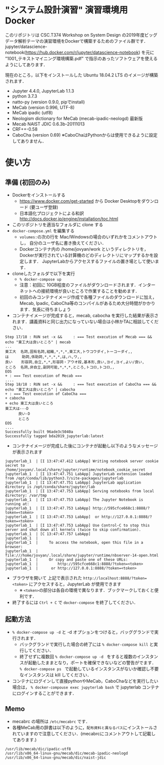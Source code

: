 # "システム設計演習" 演習環境用 Docker 

このリポジトリは CSC.T374 Workshop on System Design の2019年度ビッグデータ解析テーマの演習環境をDockerで構築するためのファイル群です．
jupyter/datascience-notebook(https://hub.docker.com/r/jupyter/datascience-notebook) を元に "1001_テキストマイニング環境構築.pdf" で指示のあったソフトウェアを使えるようにしてあります．

現在のところ，以下をインストールした Ubuntu 18.04.2 LTS のイメージが構築されます．
- Jupyter 4.4.0, JupyterLab 1.1.3 
- python 3.7.3
- natto-py (version 0.9.0, pipでinstall)
- MeCab (version 0.996, UTF-8)
- MeCab ipadic (utf8)
- Neologism dictionary for MeCab (mecab-ipadic-neologd) 最新版
- Mecab NAIST JDIC 0.6.3b-20111013
- CRF++-0.58
- CaboCha (version 0.69) ※CaboChaはPythonからは使用できるように設定してありません．

# 使い方
## 準備 (初回のみ)

- Dockerをインストールする
  - https://www.docker.com/get-started から Docker Desktopをダウンロード (要ユーザ登録)
  - 日本語化プロジェクトによる和訳 http://docs.docker.jp/engine/installation/toc.html
- このリポジトリを適当なフォルダに clone する
- ````docker-compose.yml```` を編集する
  - ````volumes:````の次の行を Mac/Windowsの場合のいずれかをコメントアウトし，
    自分のユーザ名に書き換えてください．
  - Dockerコンテナ内の /home/jovyan/work というディレクトリを，Dockerが実行されている計算機のどのディレクトリにマップするかを設定します．
    JupyterLabからアクセスするファイルの置き場として使います．
- cloneしたフォルダで以下を実行
  - ````% docker-compose up````
  - 注意：初回に 10GB程度のファイルがダウンロードされます．インターネットへの接続環境が良いところで作業することを勧めます．
  - 初回のみコンテナイメージ作成で各種ファイルのダウンロードに加え，Mecab, Ipadic, CaboCha等のコンパイルがあるため大分時間がかかります．気長に待ちましょう
- コンテナイメージが完成すると，mecab, cabocha を実行した結果が表示されます．講義資料と同じ出力になっていない場合は小林かTAに相談してください．
````
Step 17/18 : RUN set -x &&     : === Test execution of Mecab === &&     echo "東工大は良いところ" | mecab
...
東工大  名詞,固有名詞,組織,*,*,*,東工大,トウコウダイ,トーコーダイ,,
は      助詞,係助詞,*,*,*,*,は,ハ,ワ,,
良い    形容詞,自立,*,*,形容詞・アウオ段,基本形,良い,ヨイ,ヨイ,よい/良い,
ところ  名詞,非自立,副詞可能,*,*,*,ところ,トコロ,トコロ,,
EOS
+ : === Test execution of Mecab ===
....
Step 18/18 : RUN set -x &&     : === Test execution of CaboCha === &&     echo "東工大は良いところ" | cabocha
+ : === Test execution of CaboCha ===
+ cabocha
+ echo 東工大は良いところ
東工大は---D
      良い-D
      ところ
EOS
....
Successfully built 96ade3c5040a
Successfully tagged bda2019_jupyterlab:latest
````
- コンテナイメージが完成した後にコンテナが起動し以下のようなメッセージが表示されます
````
jupyterlab_1  | [I 13:47:47.412 LabApp] Writing notebook server cookie secret to /home/jovyan/.local/share/jupyter/runtime/notebook_cookie_secret
jupyterlab_1  | [I 13:47:47.751 LabApp] JupyterLab extension loaded from /opt/conda/lib/python3.7/site-packages/jupyterlab
jupyterlab_1  | [I 13:47:47.751 LabApp] JupyterLab application directory is /opt/conda/share/jupyter/lab
jupyterlab_1  | [I 13:47:47.753 LabApp] Serving notebooks from local directory: /var/tmp
jupyterlab_1  | [I 13:47:47.753 LabApp] The Jupyter Notebook is running at:
jupyterlab_1  | [I 13:47:47.753 LabApp] http://595cfce668c1:8888/?token=<token>
jupyterlab_1  | [I 13:47:47.753 LabApp]  or http://127.0.0.1:8888/?token=<token>
jupyterlab_1  | [I 13:47:47.753 LabApp] Use Control-C to stop this server and shut down all kernels (twice to skip confirmation).
jupyterlab_1  | [C 13:47:47.757 LabApp]
jupyterlab_1  |
jupyterlab_1  |     To access the notebook, open this file in a browser:
jupyterlab_1  |         file:///home/jovyan/.local/share/jupyter/runtime/nbserver-14-open.html
jupyterlab_1  |     Or copy and paste one of these URLs:
jupyterlab_1  |         http://595cfce668c1:8888/?token=<token>
jupyterlab_1  |      or http://127.0.0.1:8888/?token=<token>
````
- ブラウザを開いて 上記で表示された ````http://localhost:8888/?token=<token>```` にアクセスすると，JupyterLab が使用できます
  - ※ ````<token>````の部分は各自の環境で異なります．ブックマークしておくと便利です．
- 終了するには `Ctrl + C` で ````docker-compose```` を終了してください．
 
## 起動方法
- `% docker-compose up -d` と -d オプションをつけると，バッググランドで実行されます．
   - バックグランドで実行した場合の終了には `% docker-compose kill` と実行してください．
   - 終了せずに複数回 ````% docker-compose up -d ```` をすると複数のインスタンスが起動したままとなり，ポートを確保できないなどの警告がでます．
   ````% docker-compose ps ```` で起動しているインスタンスがないか確認し不要なインスタンスは kill してください．
- コンテナにログインして直接pythonやMeCab，CaboChaなどを実行したい場合は，
  ````% docker-compouse exec jupyterlab bash````
  で jupyterlab コンテナにログインすることができます．
  
## Memo
- mecabrc の場所は ````/etc/mecabrc```` です．
- 各種MeCab用の辞書は以下のように，`配布資料と異なるパス`にインストールされていますので注意してください．(mecabrcにコメントアウトして記載してあります.)
````
/usr/lib/mecab/dic/ipadic-utf8
/usr/lib/x86_64-linux-gnu/mecab/dic/mecab-ipadic-neologd
/usr/lib/x86_64-linux-gnu/mecab/dic/naist-jdic
````
